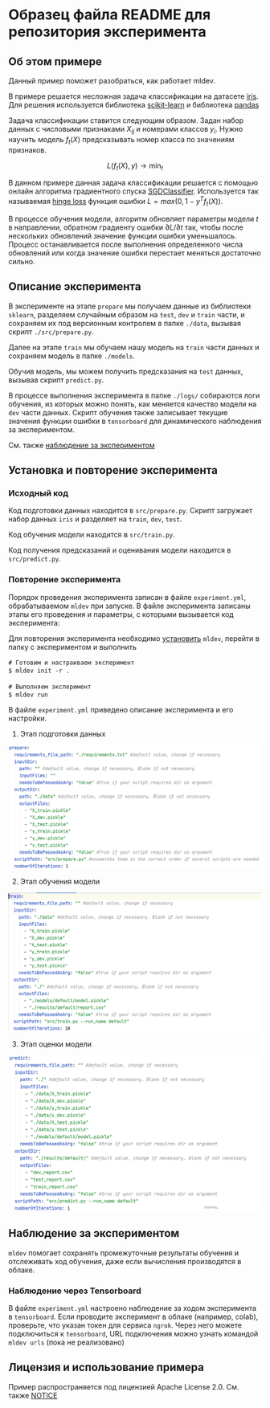 # Образец файла README для репозитория эксперимента

## Об этом примере

Данный пример поможет разобраться, как работает mldev.

В примере решается несложная задача классификации на датасете [iris](https://scikit-learn.org/stable/auto_examples/datasets/plot_iris_dataset.html).
Для решения используется библиотека [scikit-learn](https://scikit-learn.org) и библиотека [pandas](https://pandas.pydata.org)

Задача классификации ставится следующим образом. 
Задан набор данных с числовыми признаками $`X_{ij}`$ и номерами классов $`y_i`$.
Нужно научить модель $`f_t(X)`$ предсказывать номер класса по значениям признаков. 

```math
L(f_t(X), y) \to \min_t
```  

В данном примере данная задача классификации решается с помощью онлайн алгоритма градиентного 
спуска [SGDClassifier](https://scikit-learn.org/stable/modules/generated/sklearn.linear_model.SGDClassifier.html).
Используется так называемая [hinge loss](https://en.wikipedia.org/wiki/Hinge_loss) 
функция ошибки $`L = max(0, 1 - y^T f_t(X))`$. 

В процессе обучения модели, алгоритм обновляет параметры модели $`t`$ в направлении, 
обратном градиенту ошибки $`\partial L / \partial t`$ так, 
чтобы после нескольких обновлений значение функции ошибки уменьшалось. 
Процесс останавливается после выполнения определенного числа обновлений или когда значение ошибки перестает меняться достаточно сильно. 
 
## Описание эксперимента

В эксперименте на этапе ``prepare`` мы получаем данные из библиотеки ``sklearn``, 
разделяем случайным образом на ``test``, ``dev`` и ``train`` части, и сохраняем их под версионным 
контролем в папке ``./data``, вызывая скрипт ``./src/prepare.py``.

Далее на этапе ``train`` мы обучаем нашу модель на ``train`` части данных и сохраняем модель в папке ``./models``.

Обучив модель, мы можем получить предсказания на ``test`` данных, вызывав скрипт ``predict.py``.

В процессе выполнения эксперимента в папке ``./logs/`` собираются логи обучения, из которых можно понять, 
как меняется качество модели на ``dev`` части данных. 
Скрипт обучения также записывает текущие значения функции ошибки в ``tensorboard`` для динамического наблюдения за экспериментом.  

См. также [наблюдение за экспериментом](#наблюдение-за-экспериментом)

## Установка и повторение эксперимента

### Исходный код

Код подготовки данных находится в ``src/prepare.py``. 
Скрипт загружает набор данных ``iris`` и разделяет на ``train``, ``dev``, ``test``.

Код обучения модели находится в ``src/train.py``.

Код получения предсказаний и оценивания модели находится в ``src/predict.py``.

### Повторение эксперимента

Порядок проведения эксперимента записан в файле ``experiment.yml``, обрабатываемом ``mldev`` при запуске.
В файле эксперимента записаны этапы его проведения и параметры, с которыми вызывается код эксперимента:

Для повторения эксперимента необходимо [установить](https://gitlab.com/mlrep/mldev/-/blob/develop/README.md) ``mldev``, 
перейти в папку с экспериментом и выполнить 
```
# Готовим и настраиваем эксперимент
$ mldev init -r .

# Выполняем эксперимент
$ mldev run 
```

В файле ``experiment.yml`` приведено описание эксперимента и его настройки.

1. Этап подготовки данных

![experiment.yml](./.img/experiment.yml-prepare.png)

2. Этап обучения модели

![experiment.yml](./.img/experiment.yml-train.png)

3. Этап оценки модели

![experiment.yml](./.img/experiment.yml-predict.png)

## Наблюдение за экспериментом

``mldev`` помогает сохранять промежуточные результаты обучения и отслеживать ход обучения, даже если вычисления производятся в облаке.

### Наблюдение через Tensorboard

В файле ``experiment.yml`` настроено наблюдение за ходом эксперимента в ``tensorboard``. 
Если проводите эксперимент в облаке (например, colab), проверьте, что указан токен для сервиса ``ngrok``. 
Через него можете подключиться к ``tensorboard``, URL подключения можно узнать командой ``mldev urls`` (пока не реализовано)

## Лицензия и использование примера

Пример распространяется под лицензией Apache License 2.0. 
См. также [NOTICE](https://gitlab.com/mlrep/mldev/-/blob/develop/NOTICE.md)

